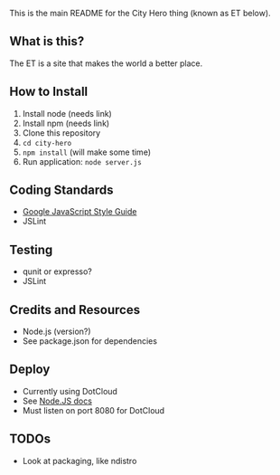 This is the main README for the City Hero thing (known as ET below).

## What is this?

The ET is a site that makes the world a better place.

## How to Install

1. Install node (needs link)
2. Install npm (needs link)
2. Clone this repository
2. `cd city-hero`
3. `npm install` (will make some time)
4. Run application: `node server.js`

## Coding Standards

  * [Google JavaScript Style Guide](http://google-styleguide.googlecode.com/svn/trunk/javascriptguide.xml)
  * JSLint
  
## Testing

  * qunit or expresso?
  * JSLint

## Credits and Resources

  * Node.js (version?)
  * See package.json for dependencies
  
## Deploy

  * Currently using DotCloud
  * See [Node.JS docs](http://docs.dotcloud.com/components/nodejs/)
  * Must listen on port 8080 for DotCloud
  
## TODOs

  * Look at packaging, like ndistro
  
